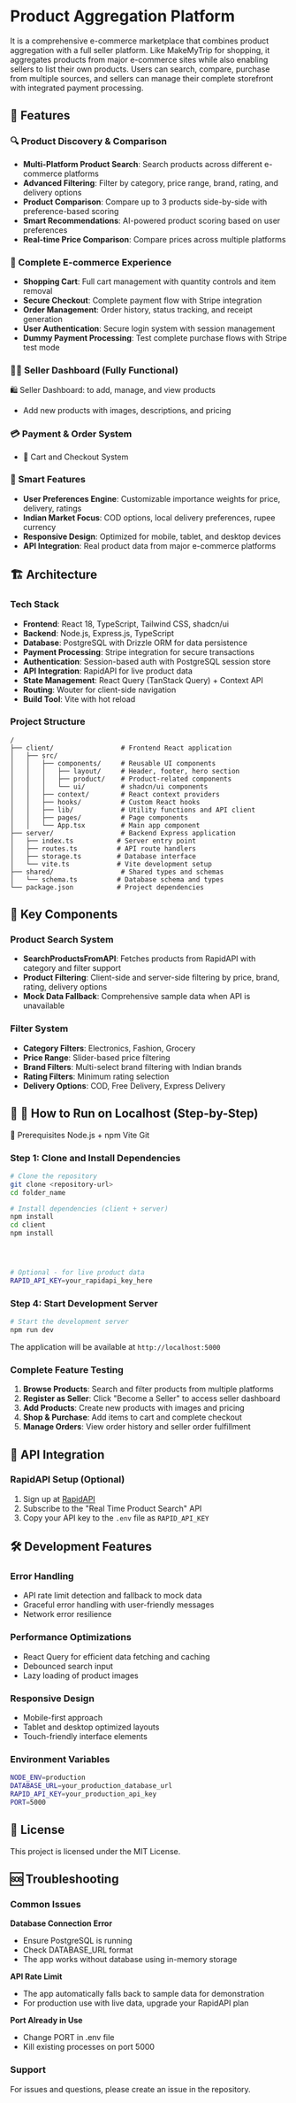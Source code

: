 # Product Aggregation Platform

It is a comprehensive e-commerce marketplace that combines product aggregation with a full seller platform. Like MakeMyTrip for shopping, it aggregates products from major e-commerce sites while also enabling sellers to list their own products. Users can search, compare, purchase from multiple sources, and sellers can manage their complete storefront with integrated payment processing.

## 🌟 Features

### 🔍 Product Discovery & Comparison

- **Multi-Platform Product Search**: Search products across different e-commerce platforms
- **Advanced Filtering**: Filter by category, price range, brand, rating, and delivery options
- **Product Comparison**: Compare up to 3 products side-by-side with preference-based scoring
- **Smart Recommendations**: AI-powered product scoring based on user preferences
- **Real-time Price Comparison**: Compare prices across multiple platforms

### 🛒 Complete E-commerce Experience

- **Shopping Cart**: Full cart management with quantity controls and item removal
- **Secure Checkout**: Complete payment flow with Stripe integration
- **Order Management**: Order history, status tracking, and receipt generation
- **User Authentication**: Secure login system with session management
- **Dummy Payment Processing**: Test complete purchase flows with Stripe test mode

### 👨‍💼 Seller Dashboard (Fully Functional)

🛍 Seller Dashboard: to add, manage, and view products

- Add new products with images, descriptions, and pricing

### 💳 Payment & Order System

- 🛒 Cart and Checkout System

### 🎯 Smart Features

- **User Preferences Engine**: Customizable importance weights for price, delivery, ratings
- **Indian Market Focus**: COD options, local delivery preferences, rupee currency
- **Responsive Design**: Optimized for mobile, tablet, and desktop devices
- **API Integration**: Real product data from major e-commerce platforms

## 🏗️ Architecture

### Tech Stack

- **Frontend**: React 18, TypeScript, Tailwind CSS, shadcn/ui
- **Backend**: Node.js, Express.js, TypeScript
- **Database**: PostgreSQL with Drizzle ORM for data persistence
- **Payment Processing**: Stripe integration for secure transactions
- **Authentication**: Session-based auth with PostgreSQL session store
- **API Integration**: RapidAPI for live product data
- **State Management**: React Query (TanStack Query) + Context API
- **Routing**: Wouter for client-side navigation
- **Build Tool**: Vite with hot reload

### Project Structure

```
/
├── client/                 # Frontend React application
│   ├── src/
│   │   ├── components/     # Reusable UI components
│   │   │   ├── layout/     # Header, footer, hero section
│   │   │   ├── product/    # Product-related components
│   │   │   └── ui/         # shadcn/ui components
│   │   ├── context/        # React context providers
│   │   ├── hooks/          # Custom React hooks
│   │   ├── lib/            # Utility functions and API client
│   │   ├── pages/          # Page components
│   │   └── App.tsx         # Main app component
├── server/                 # Backend Express application
│   ├── index.ts           # Server entry point
│   ├── routes.ts          # API route handlers
│   ├── storage.ts         # Database interface
│   └── vite.ts            # Vite development setup
├── shared/                 # Shared types and schemas
│   └── schema.ts          # Database schema and types
└── package.json           # Project dependencies
```

## 🔧 Key Components

### Product Search System

- **SearchProductsFromAPI**: Fetches products from RapidAPI with category and filter support
- **Product Filtering**: Client-side and server-side filtering by price, brand, rating, delivery options
- **Mock Data Fallback**: Comprehensive sample data when API is unavailable

### Filter System

- **Category Filters**: Electronics, Fashion, Grocery
- **Price Range**: Slider-based price filtering
- **Brand Filters**: Multi-select brand filtering with Indian brands
- **Rating Filters**: Minimum rating selection
- **Delivery Options**: COD, Free Delivery, Express Delivery

## 🚀 🚀 How to Run on Localhost (Step-by-Step)

🔧 Prerequisites
Node.js + npm
Vite
Git

### Step 1: Clone and Install Dependencies

```bash
# Clone the repository
git clone <repository-url>
cd folder_name

# Install dependencies (client + server)
npm install
cd client
npm install




# Optional - for live product data
RAPID_API_KEY=your_rapidapi_key_here
```

### Step 4: Start Development Server

```bash
# Start the development server
npm run dev
```

The application will be available at `http://localhost:5000`

### Complete Feature Testing

1. **Browse Products**: Search and filter products from multiple platforms
2. **Register as Seller**: Click "Become a Seller" to access seller dashboard
3. **Add Products**: Create new products with images and pricing
4. **Shop & Purchase**: Add items to cart and complete checkout
5. **Manage Orders**: View order history and seller order fulfillment

## 🔑 API Integration

### RapidAPI Setup (Optional)

1. Sign up at [RapidAPI](https://rapidapi.com/)
2. Subscribe to the "Real Time Product Search" API
3. Copy your API key to the `.env` file as `RAPID_API_KEY`

## 🛠️ Development Features

### Error Handling

- API rate limit detection and fallback to mock data
- Graceful error handling with user-friendly messages
- Network error resilience

### Performance Optimizations

- React Query for efficient data fetching and caching
- Debounced search input
- Lazy loading of product images

### Responsive Design

- Mobile-first approach
- Tablet and desktop optimized layouts
- Touch-friendly interface elements

### Environment Variables

```bash
NODE_ENV=production
DATABASE_URL=your_production_database_url
RAPID_API_KEY=your_production_api_key
PORT=5000
```

## 📄 License

This project is licensed under the MIT License.

## 🆘 Troubleshooting

### Common Issues

**Database Connection Error**

- Ensure PostgreSQL is running
- Check DATABASE_URL format
- The app works without database using in-memory storage

**API Rate Limit**

- The app automatically falls back to sample data for demonstration
- For production use with live data, upgrade your RapidAPI plan

**Port Already in Use**

- Change PORT in .env file
- Kill existing processes on port 5000

### Support

For issues and questions, please create an issue in the repository.
